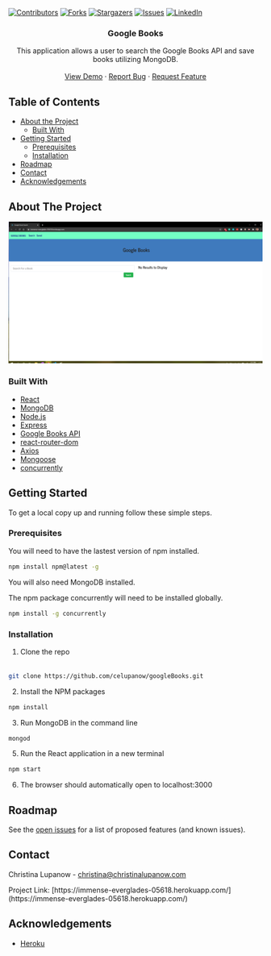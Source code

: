 <!-- PROJECT SHIELDS -->

[![Contributors][contributors-shield]][contributors-url] [![Forks][forks-shield]][forks-url] [![Stargazers][stars-shield]][stars-url] [![Issues][issues-shield]][issues-url] [![LinkedIn][linkedin-shield]][linkedin-url]

 
<h3 align="center">Google Books</h3>
<p align="center">
This application allows a user to search the Google Books API and save books utilizing MongoDB.
<br />
<br />
<a href="https://immense-everglades-05618.herokuapp.com/">View Demo</a>
·
<a href="https://github.com/celupanow/googleBooks/issues">Report Bug</a>
·
<a href="https://github.com/celupanow/googleBooks/issues">Request Feature</a>

</p>

</p>
<!-- TABLE OF CONTENTS -->

## Table of Contents

* [About the Project](#about-the-project)
	* [Built With](#built-with)
* [Getting Started](#getting-started)
	* [Prerequisites](#prerequisites)
	* [Installation](#installation)
* [Roadmap](#roadmap)
* [Contact](#contact)
* [Acknowledgements](#acknowledgements)

 
<!-- ABOUT THE PROJECT -->

## About The Project
![Google Books](./client/public/googlebooks-immense-everglades.png "Google Books")

### Built With
* [React](https://reactjs.org/docs/getting-started.html)
* [MongoDB](https://www.mongodb.com/)
* [Node.js](https://nodejs.org)
* [Express](https://expressjs.com/)
* [Google Books API](https://developers.google.com/books)
* [react-router-dom](https://reactrouter.com/web/guides/quick-start)
* [Axios](https://www.npmjs.com/package/axios)
* [Mongoose](https://www.npmjs.com/package/mongoose)
* [concurrently](https://www.npmjs.com/package/concurrently)

<!-- GETTING STARTED -->

## Getting Started
To get a local copy up and running follow these simple steps.


### Prerequisites

You will need to have the lastest version of npm installed.
```sh
npm install npm@latest -g
```

You will also need MongoDB installed. 

The npm package concurrently will need to be installed globally.
```sh
npm install -g concurrently
```
  
### Installation

1. Clone the repo

```sh

git clone https://github.com/celupanow/googleBooks.git

```
2. Install the NPM packages
```sh
npm install
```
3. Run MongoDB in the command line
```sh
mongod
```
5. Run the React application in a new terminal
```sh
npm start
```
6. The browser should automatically open to localhost:3000

<!-- ROADMAP -->

## Roadmap

  

See the [open issues](https://github.com/celupanow/googleBooks/issues) for a list of proposed features (and known issues).

<!-- CONTACT -->

## Contact
Christina Lupanow - christina@christinalupanow.com
<p>
Project Link: [https://immense-everglades-05618.herokuapp.com/](https://immense-everglades-05618.herokuapp.com/)

<!-- ACKNOWLEDGEMENTS -->

## Acknowledgements
* [Heroku](https://heroku.com)


<!-- MARKDOWN LINKS & IMAGES -->

<!-- https://www.markdownguide.org/basic-syntax/#reference-style-links -->

[contributors-shield]: https://img.shields.io/github/contributors/celupanow/googleBooks.svg?style=flat-square

[contributors-url]: https://github.com/celupanow/googleBooks/graphs/contributors

[forks-shield]: https://img.shields.io/github/forks/celupanow/googleBooks.svg?style=flat-square

[forks-url]: https://github.com/celupanow/googleBooks/network/members

[stars-shield]: https://img.shields.io/github/stars/celupanow/googleBooks.svg?style=flat-square

[stars-url]: https://github.com/celupanow/googleBooks/stargazers

[issues-shield]: https://img.shields.io/github/issues/celupanow/googleBooks.svg?style=flat-square

[issues-url]: https://github.com/celupanow/googleBooks/issues

[license-shield]: https://img.shields.io/github/license/celupanow/googleBooks.svg?style=flat-square

[license-url]: https://github.com/celupanow/googleBooks/blob/master/LICENSE.txt

[linkedin-shield]: https://img.shields.io/badge/-LinkedIn-black.svg?style=flat-square&logo=linkedin&colorB=555

[linkedin-url]: https://linkedin.com/in/celupanow

[product-screenshot]: images/screenshot.png
<!--stackedit_data:
eyJoaXN0b3J5IjpbMTk5MzUyNTU5Myw3MDIyMjg0NDIsMTg5Nz
YxODU2MiwxMDU1MDcyMjA0XX0=
-->